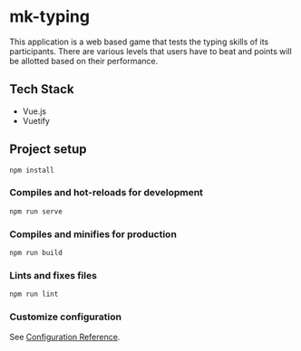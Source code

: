 # mk-typing
This application is a web based game that tests the typing skills of its participants. There are various levels that users have to beat and points will be allotted based on their performance. 

## Tech Stack
- Vue.js
- Vuetify


## Project setup
```
npm install
```

### Compiles and hot-reloads for development
```
npm run serve
```

### Compiles and minifies for production
```
npm run build
```

### Lints and fixes files
```
npm run lint
```

### Customize configuration
See [Configuration Reference](https://cli.vuejs.org/config/).
